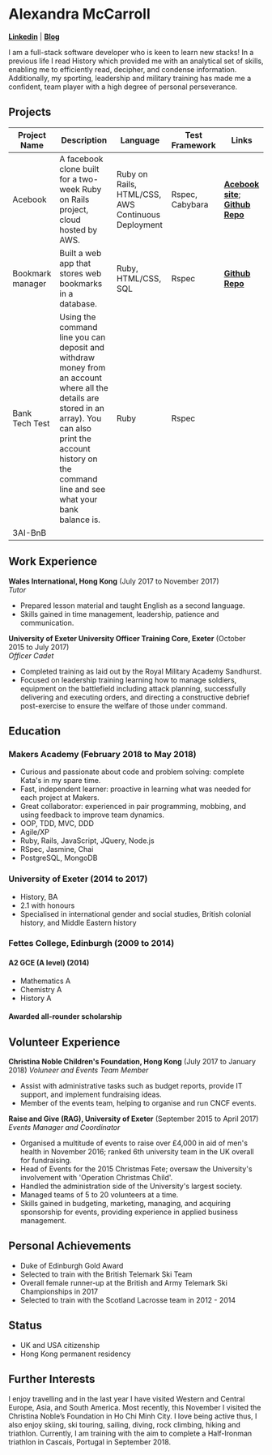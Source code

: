 # Alexandra McCarroll
**[Linkedin](https://www.linkedin.com/in/alexandra-mccarroll-469108133/)** | **[Blog](https://medium.com/@alexandra_79686)**

I am a full-stack software developer who is keen to learn new stacks! In a previous life I read History which provided me with an analytical set of skills, enabling me to efficiently read, decipher, and condense information. Additionally, my sporting, leadership and military training has made me a confident, team player with a high degree of personal perseverance.

## Projects

| Project Name | Description | Language | Test Framework | Links |
|-------------|---------|-----------|--------|---------|
| Acebook | A facebook clone built for a two-week Ruby on Rails project, cloud hosted by AWS. | Ruby on Rails, HTML/CSS, AWS Continuous Deployment | Rspec, Cabybara  | **[Acebook site](http://acebook-fullstaxx-env.muc2hwru9t.eu-west-2.elasticbeanstalk.com)**; **[Github Repo](https://github.com/AlexMcCarroll/acebook-FullStaxx)** |
| Bookmark manager | Built a web app that stores web bookmarks in a database. | Ruby, HTML/CSS, SQL | Rspec | **[Github Repo](https://github.com/AlexMcCarroll/bookmark-manager)** |
| Bank Tech Test | Using the command line you can deposit and withdraw money from an account where all the details are stored in an array). You can also print the account history on the command line and see what your bank balance is. | Ruby | Rspec |  | **[Bank Repo](https://github.com/AlexMcCarroll/bank-tech-test) |
| 3AI-BnB |  |  |  |  |  |

## Work Experience

**Wales International, Hong Kong** (July 2017 to November 2017)    
*Tutor*  
-	Prepared lesson material and taught English as a second language.
-	Skills gained in time management, leadership, patience and communication.

**University of Exeter University Officer Training Core, Exeter** (October 2015 to July 2017)   
*Officer Cadet*  
- Completed training as laid out by the Royal Military Academy Sandhurst.
-	Focused on leadership training learning how to manage soldiers, equipment on the battlefield including attack planning, successfully delivering and executing orders, and directing a constructive debrief post-exercise to ensure the welfare of those under command.

## Education

### Makers Academy (February 2018 to May 2018)
- Curious and passionate about code and problem solving: complete Kata's in my spare time.
- Fast, independent learner: proactive in learning what was needed for each project at Makers.
- Great collaborator: experienced in pair programming, mobbing, and using feedback to improve team dynamics.
- OOP, TDD, MVC, DDD
- Agile/XP
- Ruby, Rails, JavaScript, JQuery, Node.js
- RSpec, Jasmine, Chai
- PostgreSQL, MongoDB

### University of Exeter (2014 to 2017)
- History, BA
- 2.1 with honours
- Specialised in international gender and social studies, British colonial history, and Middle Eastern history

### Fettes College, Edinburgh (2009 to 2014)
#### A2 GCE (A level) (2014)
- Mathematics A
- Chemistry A
- History A
#### Awarded all-rounder scholarship

## Volunteer Experience

**Christina Noble Children's Foundation, Hong Kong** (July 2017 to January 2018)
*Voluneer and Events Team Member*
-	Assist with administrative tasks such as budget reports, provide IT support, and implement fundraising ideas.
-	Member of the events team, helping to organise and run CNCF events.

**Raise and Give (RAG), University of Exeter** (September 2015 to April 2017)
*Events Manager and Coordinator*
-	Organised a multitude of events to raise over £4,000 in aid of men's health in November 2016; ranked 6th university team in the UK overall for fundraising.
-	Head of Events for the 2015 Christmas Fete; oversaw the University's involvement with 'Operation Christmas Child'.
-	Handled the administration side of the University's largest society.
-	Managed teams of 5 to 20 volunteers at a time.
-	Skills gained in budgeting, marketing, managing, and acquiring sponsorship for events, providing experience in applied business management.

## Personal Achievements
-	Duke of Edinburgh Gold Award
-	Selected to train with the British Telemark Ski Team
-	Overall female runner-up at the British and Army Telemark Ski Championships in 2017
-	Selected to train with the Scotland Lacrosse team in 2012 - 2014

## Status
- UK and USA citizenship
- Hong Kong permanent residency

## Further Interests
I enjoy travelling and in the last year I have visited Western and Central Europe, Asia, and South America. Most recently, this November I visited the Christina Noble’s Foundation in Ho Chi Minh City. I love being active thus, I also enjoy skiing, ski touring, sailing, diving, rock climbing, hiking and triathlon. Currently, I am training with the aim to complete a Half-Ironman triathlon in Cascais, Portugal in September 2018.
